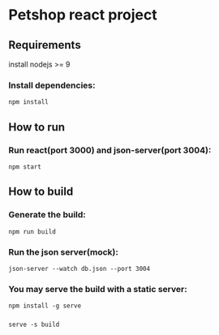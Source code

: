 # Petshop react project
## Requirements
install nodejs >= 9
### Install dependencies:
`npm install`

## How to run
### Run react(port 3000) and json-server(port 3004):
`npm start`

## How to build
### Generate the build:
`npm run build`
### Run the json server(mock):
`json-server --watch db.json --port 3004`
### You may serve the build with a static server:
`npm install -g serve`
###
`serve -s build`